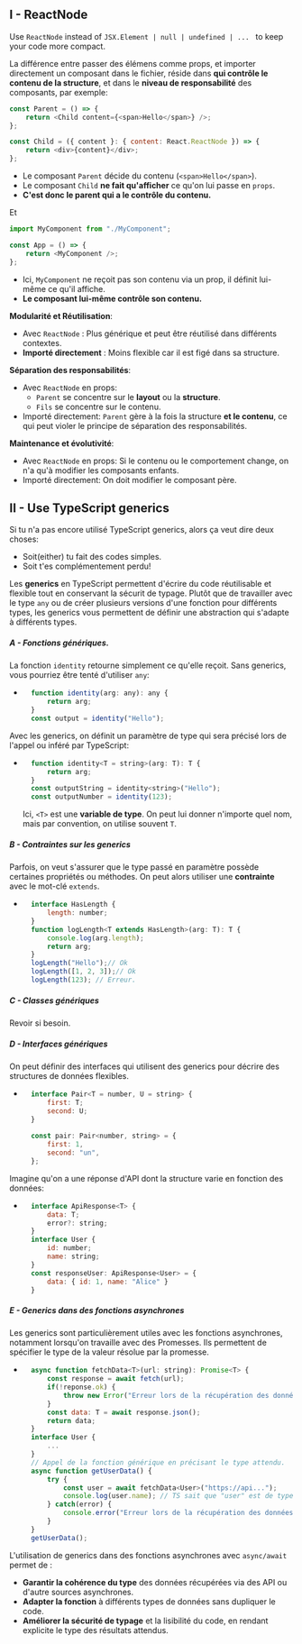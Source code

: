 ## I - ReactNode
Use ``ReactNode`` instead of ``JSX.Element | null | undefined | ... `` to keep your code more compact.

La différence entre passer des élémens comme props, et importer directement un composant dans le fichier, réside dans __qui contrôle le contenu de la structure__, et dans le __niveau de responsabilité__ des composants, par exemple:
````js
const Parent = () => {
    return <Child content={<span>Hello</span>} />;
};

const Child = ({ content }: { content: React.ReactNode }) => {
    return <div>{content}</div>;
};
````
* Le composant ``Parent`` décide du contenu (``<span>Hello</span>``).
* Le composant ``Child`` __ne fait qu'afficher__ ce qu'on lui passe en ``props``.
* __C'est donc le parent qui a le contrôle du contenu.__

Et

````js
import MyComponent from "./MyComponent";

const App = () => {
    return <MyComponent />;
};
````
* Ici, ``MyComponent`` ne reçoit pas son contenu via un prop, il définit lui-même ce qu'il affiche.
* __Le composant lui-même contrôle son contenu.__

__Modularité et Réutilisation__:
* Avec ``ReactNode`` : Plus générique et peut être réutilisé dans différents contextes.
* __Importé directement__ : Moins flexible car il est figé dans sa structure.

__Séparation des responsabilités__:
* Avec ``ReactNode`` en props: 
    * ``Parent`` se concentre sur le __layout__ ou la __structure__.
    * ``Fils`` se concentre sur le contenu.
* Importé directement: ``Parent`` gère à la fois la structure __et le contenu__, ce qui peut violer le principe de séparation des responsabilités.

__Maintenance et évolutivité__:
* Avec ``ReactNode`` en props: Si le contenu ou le comportement change, on n'a qu'à modifier les composants enfants.
* Importé directement: On doit modifier le composant père.

## II - Use TypeScript generics
Si tu n'a pas encore utilisé TypeScript generics, alors ça veut dire deux choses:
* Soit(either) tu fait des codes simples.
* Soit t'es complémentement perdu!

Les __generics__ en TypeScript permettent d'écrire du code réutilisable et flexible tout en conservant la sécurit de typage. Plutôt que de travailler avec le type ``any`` ou de créer plusieurs versions d'une fonction pour différents types, les generics vous permettent de définir une abstraction qui s'adapte à différents types.

##### A - Fonctions génériques.
La fonction ``identity`` retourne simplement ce qu'elle reçoit. Sans generics, vous pourriez être tenté d'utiliser ``any``:
* ````js
    function identity(arg: any): any {
        return arg;
    }
    const output = identity("Hello");
    ````

Avec les generics, on définit un paramètre de type qui sera précisé lors de l'appel ou inféré par TypeScript:
* ````js
    function identity<T = string>(arg: T): T {
        return arg;
    }
    const outputString = identity<string>("Hello");
    const outputNumber = identity(123);
    ````
    Ici, ``<T>`` est une __variable de type__. On peut lui donner n'importe quel nom, mais par convention, on utilise souvent ``T``.

##### B - Contraintes sur les generics
Parfois, on veut s'assurer que le type passé en paramètre possède certaines propriétés ou méthodes. On peut alors utiliser une __contrainte__ avec le mot-clé ``extends``.
* ````js
    interface HasLength {
        length: number;
    }
    function logLength<T extends HasLength>(arg: T): T {
        console.log(arg.length);
        return arg;
    }
    logLength("Hello");// Ok
    logLength([1, 2, 3]);// Ok
    logLength(123); // Erreur.
    ````

##### C - Classes génériques 
Revoir si besoin.

##### D - Interfaces génériques
On peut définir des interfaces qui utilisent des generics pour décrire des structures de données flexibles.
* ````js
    interface Pair<T = number, U = string> {
        first: T;
        second: U;
    }
    
    const pair: Pair<number, string> = {
        first: 1,
        second: "un",
    };
    ````

Imagine qu'on a une réponse d'API dont la structure varie en fonction des données:
* ````js
    interface ApiResponse<T> {
        data: T;
        error?: string;
    }
    interface User {
        id: number;
        name: string;
    }
    const responseUser: ApiResponse<User> = {
        data: { id: 1, name: "Alice" }
    }
    ````

##### E - Generics dans des fonctions asynchrones
Les generics sont particulièrement utiles avec les fonctions asynchrones, notamment lorsqu'on travaille avec des Promesses. Ils permettent de spécifier le type de la valeur résolue par la promesse.
* ````js
    async function fetchData<T>(url: string): Promise<T> {
        const response = await fetch(url);
        if(!reponse.ok) {
            throw new Error("Erreur lors de la récupération des données");
        }
        const data: T = await response.json();
        return data;
    }
    interface User {
        ...
    }
    // Appel de la fonction générique en précisant le type attendu.
    async function getUserData() {
        try {
            const user = await fetchData<User>("https://api...");
            console.log(user.name); // TS sait que "user" est de type User.
        } catch(error) {
            console.error("Erreur lors de la récupération des données: ", error);
        }
    }
    getUserData();
    ````

L'utilisation de generics dans des fonctions asynchrones avec ``async/await`` permet de :
* __Garantir la cohérence du type__ des données récupérées via des API ou d'autre sources asynchrones.
* __Adapter la fonction__ à différents types de données sans dupliquer le code.
* __Améliorer la sécurité de typage__ et la lisibilité du code, en rendant explicite le type des résultats attendus.



